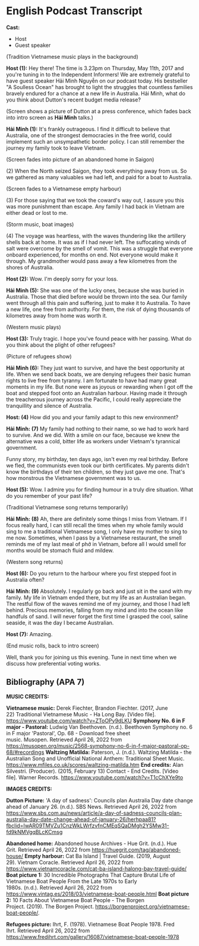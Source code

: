 # English Podcast Transcript

**Cast:**
* Host 
* Guest speaker

(Tradition Vietnamese music plays in the background)

**Host (1):** Hey there! The time is 3.23pm on Thursday, May 11th, 2017 and you're tuning in to the Independent Informers! We are extremely grateful to have guest speaker Hải Minh Nguyễn on our podcast today. His bestseller "A Soulless Ocean" has brought to light the struggles that countless families bravely endured for a chance at a new life in Australia. Hải Minh, what do you think about Dutton's recent budget media release?

(Screen shows a picture of Dutton at a press conference, which fades back into intro screen as **Hải Minh** talks.)

**Hải Minh (1):** It's frankly outrageous. I find it difficult to believe that Australia, one of the strongest democracies in the free world, could implement such an unsympathetic border policy. I can still remember the journey my family took to leave Vietnam. 

(Screen fades into picture of an abandoned home in Saigon)

(2) When the North seized Saigon, they took everything away from us. So we gathered as many valuables we had left, and paid for a boat to Australia. 

(Screen fades to a Vietnamese empty harbour)

(3) For those saying that we took the coward's way out, I assure you this was more punishment than escape. Any family I had back in Vietnam are either dead or lost to me. 

(Storm music, boat images)

(4) The voyage was heartless, with the waves thundering like the artillery shells back at home. It was as if I had never left. The suffocating winds of salt were overcome by the smell of vomit. This was a struggle that everyone onboard experienced, for months on end. Not everyone would make it through. My grandmother would pass away a few kilometres from the shores of Australia.

**Host (2):** Wow. I'm deeply sorry for your loss.

**Hải Minh (5):** She was one of the lucky ones, because she was buried in Australia. Those that died before would be thrown into the sea. Our family went through all this pain and suffering, just to make it to Australia. To have a new life, one free from authority. For them, the risk of dying thousands of kilometres away from home was worth it. 

(Western music plays)

**Host (3):** Truly tragic. I hope you've found peace with her passing. What do you think about the plight of other refugees?

(Picture of refugees show)

**Hải Minh (6):** They just want to survive, and have the best opportunity at life. When we send back boats, we are denying refugees their basic human rights to live free from tyranny. I am fortunate to have had many great moments in my life. But none were as joyous or rewarding when I got off the boat and stepped foot onto an Australian harbour. Having made it through the treacherous journey across the Pacific, I could really appreciate the tranquillity and silence of Australia.

**Host: (4)** How did you and your family adapt to this new environment?

**Hải Minh: (7)** My family had nothing to their name, so we had to work hard to survive. And we did. With a smile on our face, because we knew the alternative was a cold, bitter life as workers under Vietnam's tyrannical government. 

Funny story, my birthday, ten days ago, isn't even my real birthday. Before we fled, the communists even took our birth certificates. My parents didn't know the birthdays of their ten children, so they just gave me one. That's how monstrous the Vietnamese government was to us.

**Host (5):** Wow. I admire you for finding humour in a truly dire situation. What do you remember of your past life?

(Traditional Vietnamese song returns temporarily)

**Hải Minh: (8)** Ah, there are definitely some things I miss from Vietnam. If I focus really hard, I can still recall the times when my whole family would sing to me a traditional Vietnamese song, I only have my mother to sing to me now. Sometimes, when I pass by a Vietnamese restaurant, the smell reminds me of my last meal of phở in Vietnam, before all I would smell for months would be stomach fluid and mildew.

(Western song returns)

**Host (6):** Do you return to the harbour where you first stepped foot in Australia often?

**Hải Minh: (9)** Absolutely. I regularly go back and just sit in the sand with my family. My life in Vietnam ended there, but my life as an Australian began. The restful flow of the waves remind me of my journey, and those I had left behind. Precious memories, falling from my mind and into the ocean like handfuls of sand. I will never forget the first time I grasped the cool, saline seaside, it was the day I became Australian.

**Host (7):** Amazing. 

(End music rolls, back to intro screen)

Well, thank you for joining us this evening. Tune in next time when we discuss how preferential voting works.



## Bibliography (APA 7)
 
**MUSIC CREDITS:**

**Vietnamese music:** Derek Fiechter, Brandon Fiechter. (2017, June 22) Traditional Vietnamese Music - Ha Long Bay. [Video file]. https://www.youtube.com/watch?v=ZToOPy9dLKU
**Symphony No. 6 in F major - Pastoral:** Ludwig Van Beethoven. (n.d.). Beethoven Symphony no. 6 in F major 'Pastoral', Op. 68 - Download free sheet music. Musopen. Retrieved April 26, 2022 from https://musopen.org/music/2568-symphony-no-6-in-f-major-pastoral-op-68/#recordings
**Waltzing Matilda:** Paterson, J. (n.d.). Waltzing Matilda - the Australian Song and Unofficial National Anthem: Traditional Sheet Music. https://www.mfiles.co.uk/scores/waltzing-matilda.htm
**End credits:** Alan Silvestri. (Producer). (2015, February 13) Contact - End Credits. [Video file]. Warner Records. https://www.youtube.com/watch?v=T1cChXYe9to


**IMAGES CREDITS:**

**Dutton Picture:** 'A day of sadness': Councils plan Australia Day date change ahead of January 26. (n.d.). SBS News. Retrieved April 26, 2022 from https://www.sbs.com.au/news/article/a-day-of-sadness-councils-plan-australia-day-date-change-ahead-of-january-26/herhpaa81?fbclid=IwAR09TMVZu1CnzWkLWrfzvfnCMEqSQaDMgh2YSMw31-fd9kNMVgqBLcKCmsg

**Abandoned home:** Abandoned house Archives - Hue Grit. (n.d.). Hue Grit. Retrieved April 26, 2022 from https://huegrit.com/tag/abandoned-house/
**Empty harbour:** Cat Ba Island | Travel Guide. (2019, August 29). Vietnam Coracle. Retrieved April 26, 2022 from https://www.vietnamcoracle.com/cat-ba-island-halong-bay-travel-guide/
**Boat picture 1:** 30 Incredible Photographs That Capture Brutal Life of Vietnamese Boat People From the Late 1970s to Early 1980s. (n.d.). Retrieved April 26, 2022 from https://www.vintag.es/2018/03/vietnamese-boat-people.html
**Boat picture 2:** 10 Facts About Vietnamese Boat People - The Borgen Project. (2019). The Borgen Project. https://borgenproject.org/vietnamese-boat-people/.

**Refugees picture:** Ihrt, F. (1978). Vietnamese Boat People 1978. Fred Ihrt. Retrieved April 26, 2022 from https://www.fredihrt.com/gallery/16087/vietnamese-boat-people-1978